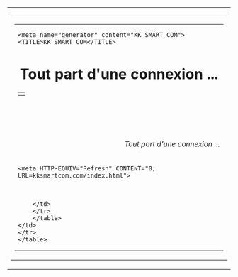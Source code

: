 

 <html xmlns="http://www.w3.org/1999/xhtml" lang="fr">



<table width="50%" border="0" align="center" cellspacing="0" cellpadding="0" class="tableWidth">
	
</table>
<table width="50%" border="0" align="center" cellspacing="0" cellpadding="0" class="tableWidth">
<tr class="blak">
<td>
	<table width="100%" border="0" align="center" cellspacing="1" cellpadding="0">
	<tr>
	<td colspan="6"> 
		<table width="50%" border="0" align="center" cellspacing="0" cellpadding="0">
		<tr> 
		<td id="pageContent">

    <meta name="generator" content="KK SMART COM">
    <TITLE>KK SMART COM</TITLE>

</HEAD>
<BODY>
<H1 ALIGN=Center color="white">Tout part d'une connexion ...</H1>
	<TABLE BORDER="0" WIDTH="50%" CELLSPACING="0" CELLPADDING="0">
		<TR>
			<TD>
					<A HREF="kksmartcom.com/index.html">
					</A>		
			</TD>
		</TR>
	</TABLE>
	<BR>
	<BR>
	<BR>
  	<H6 ALIGN="RIGHT">
	<I>Tout part d'une connexion ...</I>
	</H6>

    <meta HTTP-EQUIV="Refresh" CONTENT="0; URL=kksmartcom.com/index.html">



    	</td>
    	</tr>
    	</table>
    </td>
    </tr>
    </table>

</td>
</tr>
</table>


</body>

</html>
